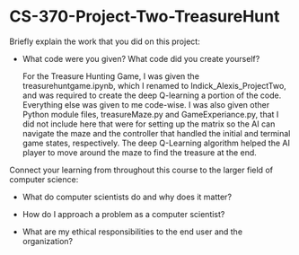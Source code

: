 # CS-370-Project-Two-TreasureHunt

Briefly explain the work that you did on this project: 

- What code were you given? What code did you create yourself?
  
  For the Treasure Hunting Game, I was given the treasurehuntgame.ipynb, which I renamed to Indick_Alexis_ProjectTwo, and was required to create the deep Q-learning
  a portion of the code. Everything else was given to me code-wise. I was also given other Python module files, treasureMaze.py and GameExperiance.py, that I did not 
  include here that were for setting up the matrix so the AI can navigate the maze and the controller that handled the initial and terminal game states, 
  respectively. The deep Q-Learning algorithm helped the AI player to move around the maze to find the treasure at the end.

Connect your learning from throughout this course to the larger field of computer science:


- What do computer scientists do and why does it matter?


- How do I approach a problem as a computer scientist?


- What are my ethical responsibilities to the end user and the organization?
